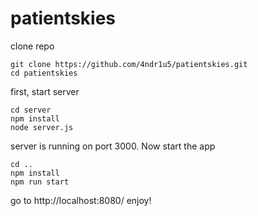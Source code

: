 # patientskies

clone repo
```
git clone https://github.com/4ndr1u5/patientskies.git
cd patientskies
```
first, start server
```
cd server
npm install
node server.js
```
server is running on port 3000. Now start the app 
```
cd ..
npm install
npm run start
```
go to http://localhost:8080/
enjoy!